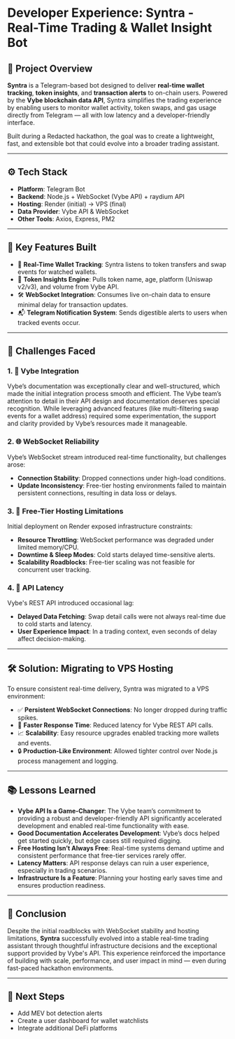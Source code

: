 # Developer Experience: Syntra - Real-Time Trading & Wallet Insight Bot

## 🧠 Project Overview

**Syntra** is a Telegram-based bot designed to deliver **real-time wallet tracking**, **token insights**, and **transaction alerts** to on-chain users. Powered by the **Vybe blockchain data API**, Syntra simplifies the trading experience by enabling users to monitor wallet activity, token swaps, and gas usage directly from Telegram — all with low latency and a developer-friendly interface.

Built during a Redacted hackathon, the goal was to create a lightweight, fast, and extensible bot that could evolve into a broader trading assistant.

---

## ⚙️ Tech Stack

- **Platform**: Telegram Bot
- **Backend**: Node.js + WebSocket (Vybe API) + raydium API
- **Hosting**: Render (initial) → VPS (final)
- **Data Provider**: Vybe API & WebSocket
- **Other Tools**: Axios, Express, PM2

---

## 🚀 Key Features Built

- 🔄 **Real-Time Wallet Tracking**: Syntra listens to token transfers and swap events for watched wallets.
- 📡 **Token Insights Engine**: Pulls token name, age, platform (Uniswap v2/v3), and volume from Vybe API.
- 🛠️ **WebSocket Integration**: Consumes live on-chain data to ensure minimal delay for transaction updates.
- 📬 **Telegram Notification System**: Sends digestible alerts to users when tracked events occur.

---

## 🧩 Challenges Faced

### 1. 🔌 Vybe Integration

Vybe’s documentation was exceptionally clear and well-structured, which made the initial integration process smooth and efficient. The Vybe team’s attention to detail in their API design and documentation deserves special recognition. While leveraging advanced features (like multi-filtering swap events for a wallet address) required some experimentation, the support and clarity provided by Vybe’s resources made it manageable.

### 2. 🌐 WebSocket Reliability

Vybe’s WebSocket stream introduced real-time functionality, but challenges arose:

- **Connection Stability**: Dropped connections under high-load conditions.
- **Update Inconsistency**: Free-tier hosting environments failed to maintain persistent connections, resulting in data loss or delays.

### 3. 🚫 Free-Tier Hosting Limitations

Initial deployment on Render exposed infrastructure constraints:

- **Resource Throttling**: WebSocket performance was degraded under limited memory/CPU.
- **Downtime & Sleep Modes**: Cold starts delayed time-sensitive alerts.
- **Scalability Roadblocks**: Free-tier scaling was not feasible for concurrent user tracking.

### 4. 🐢 API Latency

Vybe's REST API introduced occasional lag:

- **Delayed Data Fetching**: Swap detail calls were not always real-time due to cold starts and latency.
- **User Experience Impact**: In a trading context, even seconds of delay affect decision-making.

---

## 🛠️ Solution: Migrating to VPS Hosting

To ensure consistent real-time delivery, Syntra was migrated to a VPS environment:

- ✅ **Persistent WebSocket Connections**: No longer dropped during traffic spikes.
- 🚀 **Faster Response Time**: Reduced latency for Vybe REST API calls.
- 📈 **Scalability**: Easy resource upgrades enabled tracking more wallets and events.
- 🔒 **Production-Like Environment**: Allowed tighter control over Node.js process management and logging.

---

## 📚 Lessons Learned

- **Vybe API Is a Game-Changer**: The Vybe team’s commitment to providing a robust and developer-friendly API significantly accelerated development and enabled real-time functionality with ease.
- **Good Documentation Accelerates Development**: Vybe’s docs helped get started quickly, but edge cases still required digging.
- **Free Hosting Isn’t Always Free**: Real-time systems demand uptime and consistent performance that free-tier services rarely offer.
- **Latency Matters**: API response delays can ruin a user experience, especially in trading scenarios.
- **Infrastructure Is a Feature**: Planning your hosting early saves time and ensures production readiness.

---

## 🏁 Conclusion

Despite the initial roadblocks with WebSocket stability and hosting limitations, **Syntra** successfully evolved into a stable real-time trading assistant through thoughtful infrastructure decisions and the exceptional support provided by Vybe's API. This experience reinforced the importance of building with scale, performance, and user impact in mind — even during fast-paced hackathon environments.

---

## 🙌 Next Steps

- Add MEV bot detection alerts
- Create a user dashboard for wallet watchlists
- Integrate additional DeFi platforms
